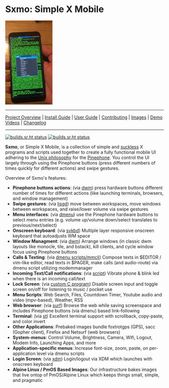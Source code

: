 # **Sxmo**: Simple X Mobile

[![Pinephone Sxmo Demo](assets/pinephone_demo.gif)](http://media.lrdu.org/sxmo_pinephone_demos)

---

[Project Overview](https://sr.ht/~mil/Sxmo) | [Install Guide](https://git.sr.ht/~mil/sxmo-docs/tree/master/INSTALLGUIDE.md) | [User Guide](https://git.sr.ht/~mil/sxmo-docs/tree/master/USERGUIDE.md) | [Contributing](https://git.sr.ht/~mil/sxmo-docs/tree/master/CONTRIBUTING.md) | [Images](http://images.lrdu.org/) | [Demo Videos](http://media.lrdu.org/sxmo_pinephone_demos) | [Changelog](https://git.sr.ht/~mil/sxmo-docs/tree/master/CHANGELOG.md)

---
[![builds.sr.ht status](https://builds.sr.ht/~mil/sxmo-image-builder.svg?name=Images)](https://builds.sr.ht/~mil/sxmo-image-builder)
[![builds.sr.ht status](https://builds.sr.ht/~proycon/sxmo-build.svg?name=Nightly)](https://builds.sr.ht/~proycon/sxmo-build?)

**Sxmo**, or Simple X Mobile, is a collection of simple and [suckless](http://suckless.org) X programs and scripts used together to create a fully functional mobile UI adhering to the [Unix philosophy](https://en.wikipedia.org/wiki/Unix_philosophy) for the [Pinephone](https://www.pine64.org/pinephone/). You control the UI largely through using the Pinephone buttons (press different numbers of times quickly for different actions) and swipe gestures.

Overview of Sxmo's features:

- **Pinephone buttons actions**: (via [dwm](http://git.sr.ht/~mil/sxmo-dwm)) press hardware buttons different number of times for different actions (like launching terminals, browsers, and window management)
- **Swipe gestures**: (via [lisgd](http://git.sr.ht/~mil/lisgd)) move between workspaces, move windows between workspaces, and raise/lower volume via swipe gestures
- **Menu interfaces**: (via [dmenu](http://git.sr.ht/~mil/sxmo-dmenu)) use the Pinephone hardware buttons to select menu entries (e.g. volume up/volume down/select translates to previous/next/select)
- **Onscreen keyboard**: (via [svkbd](http://git.sr.ht/~mil/sxmo-svkbd)) Multiple layer responsive onscreen keyboard that autoadjusts WM space
- **Window Managment**: (via [dwm](http://git.sr.ht/~mil/sxmo-dwm)) Arrange windows (in classic dwm layouts like monocle, tile, and bstack), kill clients, and cycle window focus using Pinephone buttons
- **Calls & Texting**: (via [dmenu scripts/mmcli](https://git.sr.ht/~mil/sxmo-utils/tree/master/scripts/modem)) Compose texts in $EDITOR / vim-like editor, read texts in $PAGER, make calls (and audio-route) via dmenu script utilizing modemmanager
- **Incoming Text/Call notifications**:  (via [script](https://git.sr.ht/~mil/sxmo-utils/tree/master/scripts/modem/sxmo_modemmonitor.sh)) Vibrate phone & blink led when there is an incoming call/text
- **Lock Screen**: (via [custom C program](https://git.sr.ht/~mil/sxmo-utils/tree/master/programs/sxmo_screenlock.c)) Disable screen input and toggle screen on/off for listening to music / pocket use
- **Menu Scripts**: Web Search, Files, Countdown Timer, Youtube audio and video (mpv-based), Weather, RSS
- **Web browser**: (via [surf](http://git.sr.ht/~mil/sxmo-surf)) Browse the web while saving screenspace and includes Pinephone buttons (via dmenu) based link-following
- **Terminal**: (via [st](http://git.sr.ht/~mil/sxmo-st)) Excellent terminal support with scrollback, copy-paste, and color invert
- **Other Applications**: Prebaked images bundle foxtrotgps (GPS), sacc (Gopher client), Firefox and Netsurf (web browsers)
- **System-menus**: Control Volume, Brightness, Camera, Wifi, Logout, Modem Info, Launching Apps, and more
- **Application-specific menus**: Increase font-size, zoom, paste, on per-application level via dmenu scripts
- **Login Screen**: (via [xdm](https://en.wikipedia.org/wiki/XDM_(display_manager))) Login/logout via XDM which launches with onscreen keyboard
- **Alpine Linux / PmOS Based Images**: Our infrastructure bakes images that live ontop of PmOS/Alpine Linux which keeps things small, simple, and pragmatic
